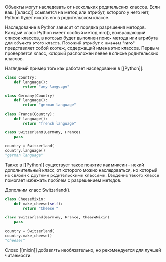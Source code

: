 Объекты могут наследовать от нескольких родительских классов. 
Если ваш [[класс]] ссылается на метод или атрибут, которого у него нет, Python будет искать его в родительском классе.

Наследование в Python зависит от порядка разрешения методов. Каждый класс Python имеет особый метод mro(), возвращающий список классов, в которых будет выполнен поиск метода или атрибута для объекта этого класса. Похожий атрибут с именем "__mro__" представляет собой кортеж, содержащий имена этих классов. Первым проверяется класс, который расположен левее в списке родительских классов.

Наглядный пример того как работает наследование в [[Python]]:

```python
class Country:
    def language():
        return "any language"
        
class Germany(Country):
    def language():
        return "german language"
        
class France(Country):
    def language():
        return "french language"

class Switzerland(Germany, France)
    pass
    
country = Switzerland()
country.language()
"german language"
```

Также в [[Python]] существует такое понятие как миксин - некий дополнительный класс, от которого можно наследоваться, но который не связан с другими родительскими классами. Введение такого класса помогает избежать проблем с разрешением методов.

Дополним класс Switzerland().

```python
class CheeseMixin:
    def make_cheese(self):
        return "Cheese!"
        
class Switzerland(Germany, France, CheeseMixin)
    pass
    
country = Switzerland()
country.make_cheese()
"Cheese!"
```

Слово [[mixin]] добавлять необязательно, но рекомендуется для лучшей читаемости.